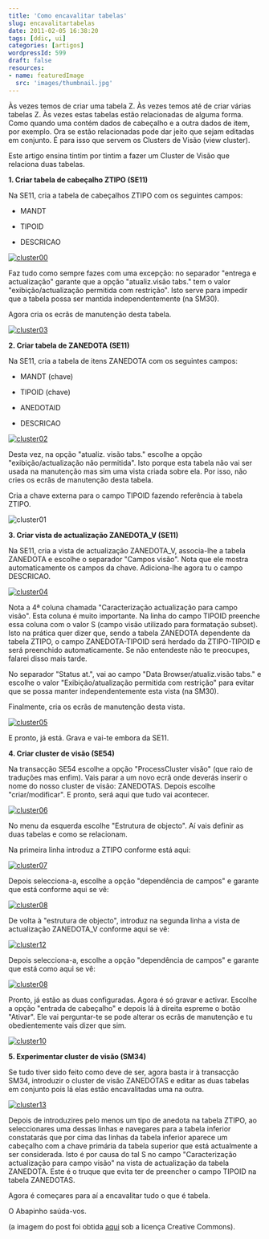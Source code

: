 ```yaml
---
title: 'Como encavalitar tabelas'
slug: encavalitartabelas
date: 2011-02-05 16:38:20
tags: [ddic, ui]
categories: [artigos]
wordpressId: 599
draft: false
resources:
- name: featuredImage
  src: 'images/thumbnail.jpg'
---
```

Às vezes temos de criar uma tabela Z. Às vezes temos até de criar várias tabelas Z. Às vezes estas tabelas estão relacionadas de alguma forma. Como quando uma contém dados de cabeçalho e a outra dados de item, por exemplo. Ora se estão relacionadas pode dar jeito que sejam editadas em conjunto. É para isso que servem os Clusters de Visão (view cluster).

<!--more-->

Este artigo ensina tintim por tintim a fazer um Cluster de Visão que relaciona duas tabelas.

**1\. Criar tabela de cabeçalho ZTIPO (SE11)**

Na SE11, cria a tabela de cabeçalhos ZTIPO com os seguintes campos:

  * MANDT

  * TIPOID

  * DESCRICAO

[![][1]][2]

Faz tudo como sempre fazes com uma excepção: no separador "entrega e actualização" garante que a opção "atualiz.visão tabs." tem o valor "exibição/actualização permitida com restrição". Isto serve para impedir que a tabela possa ser mantida independentemente (na SM30).

Agora cria os ecrãs de manutenção desta tabela.

[![][3]][4]

**2\. Criar tabela de ZANEDOTA (SE11)**

Na SE11, cria a tabela de itens ZANEDOTA com os seguintes campos:

  * MANDT (chave)

  * TIPOID (chave)

  * ANEDOTAID

  * DESCRICAO

[![][5]][6]

Desta vez, na opção "atualiz. visão tabs." escolhe a opção "exibição/actualização não permitida". Isto porque esta tabela não vai ser usada na manutenção mas sim uma vista criada sobre ela. Por isso, não cries os ecrãs de manutenção desta tabela.

Cria a chave externa para o campo TIPOID fazendo referência à tabela ZTIPO.

![][7]

**3\. Criar vista de actualização ZANEDOTA_V (SE11)**

Na SE11, cria a vista de actualização ZANEDOTA_V, associa-lhe a tabela ZANEDOTA e escolhe o separador "Campos visão". Nota que ele mostra automaticamente os campos da chave. Adiciona-lhe agora tu o campo DESCRICAO.

[![][8]][9]

Nota a 4ª coluna chamada "Caracterização actualização para campo visão". Esta coluna é muito importante. Na linha do campo TIPOID preenche essa coluna com o valor S (campo visão utilizado para formatação subset). Isto na prática quer dizer que, sendo a tabela ZANEDOTA dependente da tabela ZTIPO, o campo ZANEDOTA-TIPOID será herdado da ZTIPO-TIPOID e será preenchido automaticamente. Se não entendeste não te preocupes, falarei disso mais tarde.

No separador "Status at.", vai ao campo "Data Browser/atualiz.visão tabs." e escolhe o valor "Exibição/atualização permitida com restrição" para evitar que se possa manter independentemente esta vista (na SM30).

Finalmente, cria os ecrãs de manutenção desta vista.

[![][10]][11]

E pronto, já está. Grava e vai-te embora da SE11.

**4\. Criar cluster de visão (SE54)**

Na transacção SE54 escolhe a opção "ProcessCluster visão" (que raio de traduções mas enfim). Vais parar a um novo ecrã onde deverás inserir o nome do nosso cluster de visão: ZANEDOTAS. Depois escolhe "criar/modificar". E pronto, será aqui que tudo vai acontecer.

[![][12]][13]

No menu da esquerda escolhe "Estrutura de objecto". Aí vais definir as duas tabelas e como se relacionam.

Na primeira linha introduz a ZTIPO conforme está aqui:

[![][14]][15]

Depois selecciona-a, escolhe a opção "dependência de campos" e garante que está conforme aqui se vê:

[![][16]][17]

De volta à "estrutura de objecto", introduz na segunda linha a vista de actualização ZANEDOTA_V conforme aqui se vê:

[![][18]][19]

Depois selecciona-a, escolhe a opção "dependência de campos" e garante que está como aqui se vê:

[![][16]][17]

Pronto, já estão as duas configuradas. Agora é só gravar e activar. Escolhe a opção "entrada de cabeçalho" e depois lá à direita espreme o botão "Ativar". Ele vai perguntar-te se pode alterar os ecrãs de manutenção e tu obedientemente vais dizer que sim.

[![][20]][21]

**5\. Experimentar cluster de visão (SM34)**

Se tudo tiver sido feito como deve de ser, agora basta ir à transacção SM34, introduzir o cluster de visão ZANEDOTAS e editar as duas tabelas em conjunto pois lá elas estão encavalitadas uma na outra.

[![][22]][23]

Depois de introduzires pelo menos um tipo de anedota na tabela ZTIPO, ao seleccionares uma dessas linhas e navegares para a tabela inferior constatarás que por cima das linhas da tabela inferior aparece um cabeçalho com a chave primária da tabela superior que está actualmente a ser considerada. Isto é por causa do tal S no campo "Caracterização actualização para campo visão" na vista de actualização da tabela ZANEDOTA. Este é o truque que evita ter de preencher o campo TIPOID na tabela ZANEDOTAS.

Agora é começares para aí a encavalitar tudo o que é tabela.

O Abapinho saúda-vos.

(a imagem do post foi obtida [aqui][24] sob a licença Creative Commons).

   [1]: images/cluster00.png (cluster00)
   [2]: images/cluster00.png
   [3]: images/cluster03.png (cluster03)
   [4]: images/cluster03.png
   [5]: images/cluster02.png (cluster02)
   [6]: images/cluster02.png
   [7]: images/cluster01.png (cluster01)
   [8]: images/cluster04.png (cluster04)
   [9]: images/cluster04.png
   [10]: images/cluster05.png (cluster05)
   [11]: images/cluster05.png
   [12]: images/cluster06.png (cluster06)
   [13]: images/cluster06.png
   [14]: images/cluster07.png (cluster07)
   [15]: images/cluster07.png
   [16]: images/cluster08.png (cluster08)
   [17]: images/cluster08.png
   [18]: images/cluster12.png (cluster12)
   [19]: images/cluster12.png
   [20]: images/cluster10.png (cluster10)
   [21]: images/cluster10.png
   [22]: images/cluster13.png (cluster13)
   [23]: https://abapinho.com/wp-content/uploads/2011/02/cluster11.png
   [24]: http://www.flickr.com/photos/52953262@N00/414506361
